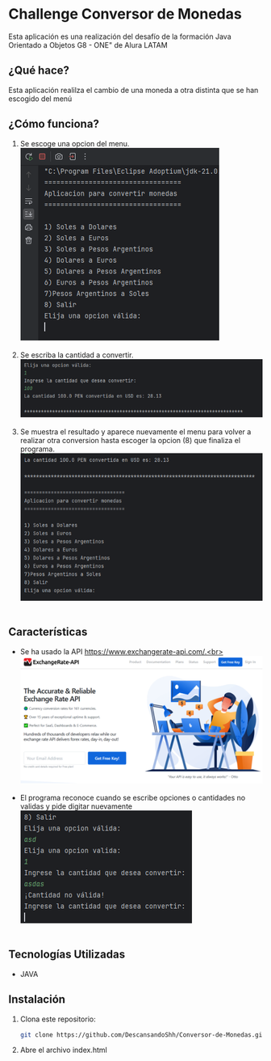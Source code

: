 # Challenge Conversor de Monedas
<p>Esta aplicación es una realización del desafío de la formación Java Orientado a Objetos G8 - ONE" de Alura LATAM</p>

## ¿Qué hace?
Esta aplicación realilza el cambio de una moneda a otra distinta que se han escogido del menú<br>

## ¿Cómo funciona?
1. Se escoge una opcion del menu.<br>
   ![](imagenes-readme/menu.png)<br><br>
2. Se escriba la cantidad a convertir.<br>
   ![](imagenes-readme/cantidad-a-convertir.png)<br><br>
3. Se muestra el resultado y aparece nuevamente el menu para volver a realizar otra conversion hasta escoger la opcion (8) que finaliza el programa.<br>
   ![](imagenes-readme/nuevo-menu.png)<br><br>

## Características
- Se ha usado la API https://www.exchangerate-api.com/.<br>
   ![](imagenes-readme/ExchangeRate-API.png)<br><br>
- El programa reconoce cuando se escribe opciones o cantidades no validas y pide digitar nuevamente<br>
   ![](imagenes-readme/datos-no-validos.png)<br><br>


## Tecnologías Utilizadas
- <span>JAVA</span>

## Instalación
1. Clona este repositorio:
   ```bash
   git clone https://github.com/DescansandoShh/Conversor-de-Monedas.git
2. Abre el archivo index.html
   
